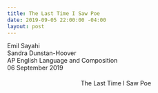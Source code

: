 ```yaml
---
title: The Last Time I Saw Poe
date: 2019-09-05 22:00:00 -04:00
layout: post
---
```


<article>
Emil Sayahi<br>
Sandra Dunstan-Hoover<br>
AP English Language and Composition<br>
06 September 2019<br>
</p>

<p align="center" style="line-height: 2;">The Last Time I Saw Poe</p>
<p style="line-height: 2;">
	&emsp;&emsp;
</p>
</article>